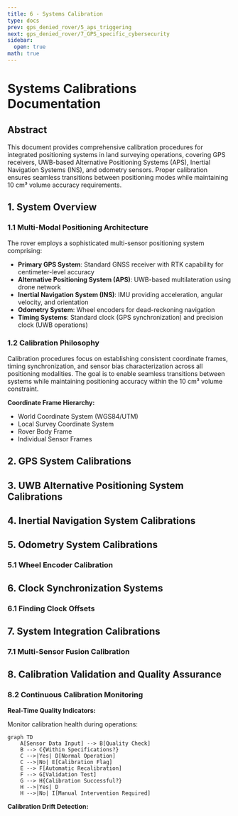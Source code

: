 ```yaml
---
title: 6 - Systems Calibration
type: docs
prev: gps_denied_rover/5_aps_triggering
next: gps_denied_rover/7_GPS_specific_cybersecurity
sidebar:
  open: true
math: true
---
```


# Systems Calibrations Documentation

## Abstract

This document provides comprehensive calibration procedures for integrated positioning systems in land surveying operations, covering GPS receivers, UWB-based Alternative Positioning Systems (APS), Inertial Navigation Systems (INS), and odometry sensors. Proper calibration ensures seamless transitions between positioning modes while maintaining 10 cm³ volume accuracy requirements.

## 1. System Overview

### 1.1 Multi-Modal Positioning Architecture

The rover employs a sophisticated multi-sensor positioning system comprising:

- **Primary GPS System**: Standard GNSS receiver with RTK capability for centimeter-level accuracy
- **Alternative Positioning System (APS)**: UWB-based multilateration using drone network
- **Inertial Navigation System (INS)**: IMU providing acceleration, angular velocity, and orientation
- **Odometry System**: Wheel encoders for dead-reckoning navigation
- **Timing Systems**: Standard clock (GPS synchronization) and precision clock (UWB operations)

### 1.2 Calibration Philosophy

Calibration procedures focus on establishing consistent coordinate frames, timing synchronization, and sensor bias characterization across all positioning modalities. The goal is to enable seamless transitions between systems while maintaining positioning accuracy within the 10 cm³ volume constraint.

**Coordinate Frame Hierarchy:**
- World Coordinate System (WGS84/UTM)
- Local Survey Coordinate System
- Rover Body Frame
- Individual Sensor Frames

## 2. GPS System Calibrations

## 3. UWB Alternative Positioning System Calibrations

## 4. Inertial Navigation System Calibrations

## 5. Odometry System Calibrations

### 5.1 Wheel Encoder Calibration

## 6. Clock Synchronization Systems

### 6.1 Finding Clock Offsets

## 7. System Integration Calibrations

### 7.1 Multi-Sensor Fusion Calibration

## 8. Calibration Validation and Quality Assurance

### 8.2 Continuous Calibration Monitoring

**Real-Time Quality Indicators:**

Monitor calibration health during operations:

```mermaid
graph TD
    A[Sensor Data Input] --> B[Quality Check]
    B --> C{Within Specifications?}
    C -->|Yes| D[Normal Operation]
    C -->|No| E[Calibration Flag]
    E --> F[Automatic Recalibration]
    F --> G[Validation Test]
    G --> H{Calibration Successful?}
    H -->|Yes| D
    H -->|No| I[Manual Intervention Required]
```

**Calibration Drift Detection:**
